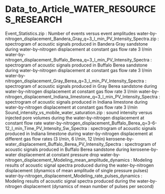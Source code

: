# Data_to_Article_WATER_RESOURCES_RESEARCH
Event_Statistics.zip : Number of events versus event amplitudes
water-by-nitrogen_displacement_Bandera_Gray_q=3_l_min_PV_Intensity_Spectra.zip : spectrogram of acoustic signals produced in Bandera Gray sandstone during water-by-nitrogen displacement at constant gas flow rate 3 l/min
water-by-nitrogen_displacement_Buffalo_Berea_q=3_l_min_PV_Intensity_Spectra : spectrogram of acoustic signals produced in Buffalo Berea sandstone during water-by-nitrogen displacement at constant gas flow rate 3 l/min
water-by-nitrogen_displacement_Gray_Berea_q=3_l_min_PV_Intensity_Spectra : spectrogram of acoustic signals produced in Gray Berea sandstone during water-by-nitrogen displacement at constant gas flow rate 3 l/min
water-by-nitrogen_displacement_Indiana_limestone_q=3_l_min_PV_Intensity_Spectra : spectrogram of acoustic signals produced in Indiana limestone during water-by-nitrogen displacement at constant gas flow rate 3 l/min
Sound_intensity_vs_mobile_water_saturation.zip : sound intensity versus injected pore volumes during the water-by-nitrogen displacement at constant flow rate 
water-by-nitrogen_displacement_Buffalo_Berea_q=3-6-12_l_min_Time_PV_Intensity_Sw_Spectra : spectrogram of acoustic signals produced in Indiana limestone during water-by-nitrogen displacement at different gas flow rates (3 l/min, 6 l/min, 12 l/min)
kerosene-by-water_displacement_Buffalo_Berea_PV_Intensity_Spectra : spectrogram of acoustic signals produced in Buffalo Berea sandstone during kerosene-by-water displacement at constant pressure drop
water-by-nitrogen_displacement_Modeling_mean_amplitude_dynamics : Modeling results of acoustic signal spectra produced during the water-by-nitrogen displacement (dynamics of mean amplitude of single pressure pulses)
water-by-nitrogen_displacement_Modeling_rate_pulses_dynamics : Modeling results of acoustic signal spectra produced during the water-by-nitrogen displacement (dynamics of mean number of pulses per second)
